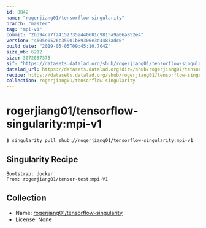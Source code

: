 ```yaml
---
id: 8842
name: "rogerjiang01/tensorflow-singularity"
branch: "master"
tag: "mpi-v1"
commit: "2bd94ca7f24152735a440681c9815a9a06a852e4"
version: "4605e0526c35901b89306e3d4483adc0"
build_date: "2019-05-05T09:45:10.704Z"
size_mb: 6212
size: 3072057375
sif: "https://datasets.datalad.org/shub/rogerjiang01/tensorflow-singularity/mpi-v1/2019-05-05-2bd94ca7-4605e052/4605e0526c35901b89306e3d4483adc0.simg"
datalad_url: https://datasets.datalad.org?dir=/shub/rogerjiang01/tensorflow-singularity/mpi-v1/2019-05-05-2bd94ca7-4605e052/
recipe: https://datasets.datalad.org/shub/rogerjiang01/tensorflow-singularity/mpi-v1/2019-05-05-2bd94ca7-4605e052/Singularity
collection: rogerjiang01/tensorflow-singularity
---
```


# rogerjiang01/tensorflow-singularity:mpi-v1

```bash
$ singularity pull shub://rogerjiang01/tensorflow-singularity:mpi-v1
```

## Singularity Recipe

```singularity
Bootstrap: docker
From: rogerjiang01/tensor-test:mpi-V1
```

## Collection

 - Name: [rogerjiang01/tensorflow-singularity](https://github.com/rogerjiang01/tensorflow-singularity)
 - License: None

